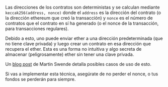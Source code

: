 Las direcciones de los contratos son deterministas y se calculan mediante `keccak256(address, nonce)` donde el `address` es la dirección del contrato (o la dirección ethereum que creó la transacción) y `nonce` es el número de contratos que el contrato en sí ha generado (o el nonce de la transacción, para transacciones regulares).

Debido a esto, uno puede enviar ether a una dirección predeterminada (que no tiene clave privada) y luego crear un contrato en esa dirección que recupera el ether. Esta es una forma no intuitiva y algo secreta de almacenar (peligrosamente) ether sin tener una clave privada.

Un [blog post](https://swende.se/blog/Ethereum_quirks_and_vulns.html) de Martin Swende detalla posibles casos de uso de esto.

Si vas a implementar esta técnica, asegúrate de no perder el nonce, o tus fondos se perderán para siempre.